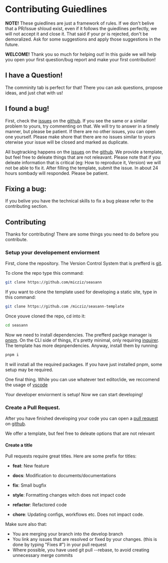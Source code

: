 # Contributing Guiedlines

**NOTE!** These guiedlines are just a framework of rules. If we don't belive that a PR/Issue shloud exist, even if it follows the guiedlines perfectly, we will not accept it and close it. That said if your pr is rejected, don't be demoralized. Ask for some suggestions and apply those suggestions in the future.

**WELCOME!** Thank you so much for helping out! In this guide we will help you open your first question/bug report and make your first contribution! 

## I have a Question!

The comminity tab is perfect for that! There you can ask questions, propose ideas, and just chat with us!

## I found a bug!

First, check the [issues](https://github.com/micziz/seasann/issues) on the [github](https://github.com/micziz/seasann). If you see the same or a similar problem to yours, try commenting on that. We will try to answer in a timely manner, but please be patient. If there are no other issues, you can open one yourself. Please make shore that there are no issues similar to yours oterwise your issue will be closed and marked as duplicate.

All bugtracking happens on the [issues](https://github.com/micziz/seasann/issues) on the [github](https://github.com/micziz/seasann). We provide a template, but feel free to deleate things that are not releavant. Please note that if you deleate information that is critical (eg: How to reproduce it, Version) we will not be able to fix it. After filling the template, submit the issue. In about 24  hours sombady will responded. Please be patient.

## Fixing a bug:

If you belive you have the technical skills to fix a bug please refer to the contributing section.

## Contributing

Thanks for contributing! There are some things you need to do before you contribute.

### Setup your developement enviorment

 First, clone the repository. The Version Control System that is prefferd is [git](https://git-scm.com). 
 
 To clone the repo type this command:

 ```bash
 git clone https://github.com/micziz/seasann
 ```

 If you want to clone the template used for developing a static site, type in this command:

 ```bash
 git clone https://github.com /micziz/seasann-template
 ```

 Once youve cloned the repo, cd into it:

 ```bash
 cd seasann
 ```

Now we need to install dependencies. The prefferd packge manager is [pnpm](https://pnpm.io). On the CLI side of things, it's pretty minimal, only requiring [inquirer](https://www.npmjs.com/package/inquirer). The template has more depnpendencies. Anyway, install them by running:

```bash
pnpm i
```

It will install all the required packages. If you have just installed pnpm, some setup may be required.

One final thing. While you can use whatever text editor/ide, we reccomend the usage of [vscode](https://code.visualstudio.com)

Your developer enviorment is setup! Now we can start developing!

### Create a Pull Request.

After you have finished developing your code you can open a [pull request](https://github.com/micziz/seasann/pulls) on [github](https://github.com/micziz/seasann). 

We offer a template, but feel free to deleate options that are not relevant

#### Create a title

Pull requests require great titles. Here are some prefix for titles:

- **feat**: New feature

- **docs**: Modification to documents/documentations

- **fix**: Small bugfix

- **style**: Formatting changes witch does not impact code

- **refactor**: Refactored code

- **chore**: Updating configs, workflows etc. Does not impact code. 

Make sure also that: 

- You are merging your branch into the develop branch
- You link any issues that are resolved or fixed by your changes. (this is done by typing "Fixes #<issue number>") in your pull request
- Where possible, you have used git pull --rebase, to avoid creating unnecessary merge commits